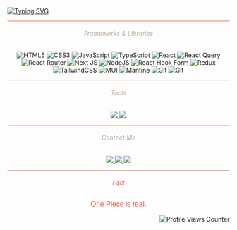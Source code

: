 <!--<link href="https://fonts.googleapis.com/css2?family=Advent+Pro:ital,wght@0,100..900;1,100..900&display=swap" rel="stylesheet"> -->

<!-- <style>
  * {
   background-color: #0D0D0D;
   color: #EB5939; /* Corrected font color */
  }

  h6 {
   font-family: 'Advent Pro', sans-serif;
  }
</style> -->

<div align-items: center;">
  <a href="https://git.io/typing-svg">
    <img src="https://readme-typing-svg.demolab.com?font=Chakra Petch&pause=1000&color=EB5939&center=true&vCenter=true&width=435&lines=Yooo+.+.+.++!;A+Frontend+Developer+.+.+." alt="Typing SVG">
  </a>
</div>

<hr style="height: 0.1px; background-color: #EB5939;"/>

<h6 align="center" style="color: #B7AB98;">Frameworks & Libraries</h6>

<div align="center">
  <img src="https://img.shields.io/badge/html5-%23E34F26.svg?style=for-the-badge&logo=html5&logoColor=white" alt="HTML5">
  <img src="https://img.shields.io/badge/css3-%231572B6.svg?style=for-the-badge&logo=css3&logoColor=white" alt="CSS3">
  <img src="https://img.shields.io/badge/javascript-%23323330.svg?style=for-the-badge&logo=javascript&logoColor=%23F7DF1E" alt="JavaScript">
  <img src="https://img.shields.io/badge/typescript-%23007ACC.svg?style=for-the-badge&logo=typescript&logoColor=white" alt="TypeScript">
  <img src="https://img.shields.io/badge/react-011E36.svg?style=for-the-badge&logo=react&logoColor=%2361DAFB" alt="React">
  <img src="https://img.shields.io/badge/-React%20Query-FF4154?style=for-the-badge&logo=react%20query&logoColor=white" alt="React Query">
  <img src="https://img.shields.io/badge/React_Router-CA4245?style=for-the-badge&logo=react-router&logoColor=white" alt="React Router">
  <img src="https://img.shields.io/badge/Next-black?style=for-the-badge&logo=next.js&logoColor=white" alt="Next JS">
  <img src="https://img.shields.io/badge/node.js-6DA55F?style=for-the-badge&logo=node.js&logoColor=white" alt="NodeJS">
  <img src="https://img.shields.io/badge/React%20Hook%20Form-%23EC5990.svg?style=for-the-badge&logo=reacthookform&logoColor=white" alt="React Hook Form">
  <img src="https://img.shields.io/badge/redux-%23593d88.svg?style=for-the-badge&logo=redux&logoColor=white" alt="Redux">
  <img src="https://img.shields.io/badge/tailwindcss-%2338B2AC.svg?style=for-the-badge&logo=tailwind-css&logoColor=white" alt="TailwindCSS">
  <img src="https://img.shields.io/badge/MUI-%230081CB.svg?style=for-the-badge&logo=mui&logoColor=white" alt="MUI">
  <img src="https://img.shields.io/badge/Mantine-BEE0FD?style=for-the-badge&logo=Mantine&logoColor=339af0" alt="Mantine">
  <img src="https://img.shields.io/badge/git-%23F05033.svg?style=for-the-badge&logo=git&logoColor=white" alt="Git">
  <img src="https://img.shields.io/badge/Framer-black?style=for-the-badge&logo=framer&logoColor=blue" alt="Git">
  <!-- <img src="https://img.shields.io/badge/c++-%2300599C.svg?style=for-the-badge&logo=c%2B%2B&logoColor=white" alt="C++"> -->
</div>

<hr style="height: 0.1px; background-color: #EB5939;"/>

<h6 align="center" style="color: #B7AB98;">Tools</h6>

<p align="center">
  <a href="https://skillicons.dev">
    <img src="https://skillicons.dev/icons?i=github,figma,vscode,photoshop,illustrator" />
    <img src="https://skillicons.dev/icons?i=aftereffects,blender,wordpress,webflow" />
  </a>
</p>
<hr style="height: 0.1px; background-color: #EB5939;"/>

<h6 align="center" style="color: #B7AB98;">Contact Me</h6>

<p align="center">
  <a href="mailto:shivrajroy78@gmail.com" target="_blank">
    <img src="https://img.shields.io/badge/Gmail-D14836?style=for-the-badge&logo=gmail&logoColor=white" target="_blank"/>
  </a>
  
  <a href="https://www.linkedin.com/in/shivraj-roy10/" target="_blank">
    <img src="https://img.shields.io/badge/LinkedIn-0077B5?style=for-the-badge&logo=linkedin&logoColor=white" target="_blank"/>
  </a>
  <!-- <a href="mailto:shivrajroy78@gmail.com">
    <img src="https://img.shields.io/badge/Instagram-E4405F?style=for-the-badge&logo=instagram&logoColor=white" target="_blank"/>
  </a> -->
  <!-- <a href="mailto:shivrajroy78@gmail.com">
    <img src="https://img.shields.io/badge/Portfolio-255E63?style=for-the-badge&logo=About.me&logoColor=white" target="_blank"/>
  </a> -->
  <a href="https://x.com/shivraj_roy10" target="_blank">
    <img src="https://img.shields.io/badge/Twitter(X)-000000?style=for-the-badge&logo=x&logoColor=white" target="_blank"/>
  </a>
</p>

<hr style="height: 0.1px; background-color: #EB5939; border: none;"/>

<h6 align="center" style="color: #EB5939; font-family: 'Advent Pro', sans-serif;">Fact</h6>

<p align="center" style="color: #EB5939; font-family: 'Advent Pro', sans-serif; font-size: 16px;">
  One Piece is real.
</p>

<div align="right">
    <img src="https://komarev.com/ghpvc/?username=shivraj-roy&color=EB5939&style=flat-square" alt="Profile Views Counter" />
</div>


<!--
**shivraj-roy/shivraj-roy** is a ✨ _special_ ✨ repository because its `README.md` (this file) appears on your GitHub profile.

Here are some ideas to get you started:

- 🔭 I’m currently working on ...
- 🌱 I’m currently learning ...
- 👯 I’m looking to collaborate on ...
- 🤔 I’m looking for help with ...
- 💬 Ask me about ...
- 📫 How to reach me: ...
- 😄 Pronouns: ...
- ⚡ Fun fact: ...
-->
